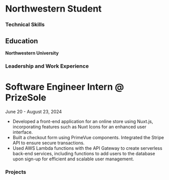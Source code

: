 # Northwestern Student

### Technical Skills

## Education
**Northwestern University** 

### Leadership and Work Experience
# Software Engineer Intern @ PrizeSole
June 20 - August 23, 2024
- Developed a front-end application for an online store using Nuxt.js, incorporating features such as Nuxt Icons for an enhanced user interface.
- Built a checkout form using PrimeVue components. Integrated the Stripe API to ensure secure transactions.
- Used AWS Lambda functions with the API Gateway to create serverless back-end services, including functions to add users to the database upon sign-up for efficient and scalable user management.

### Projects
